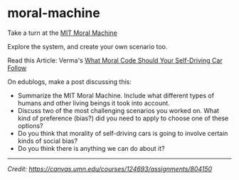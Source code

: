 # moral-machine

Take a turn at the [MIT Moral Machine](http://moralmachine.mit.edu/)

Explore the system, and create your own scenario too.

Read this Article: Verma's [What Moral Code Should Your Self-Driving Car Follow](https://www.delltechnologies.com/en-us/perspectives/what-moral-code-should-your-self-driving-car-follow)
 
On edublogs, make a post discussing this:

- Summarize the MIT Moral Machine. Include what different types of humans and other living beings it took into account.
- Discuss two of the most challenging scenarios you worked on. What kind of preference (bias?) did you need to apply to choose one of these options?
- Do you think that morality of self-driving cars is going to involve certain kinds of social bias?  
- Do you think there is anything we can do about it?

***
_Credit: https://canvas.umn.edu/courses/124693/assignments/804150_
